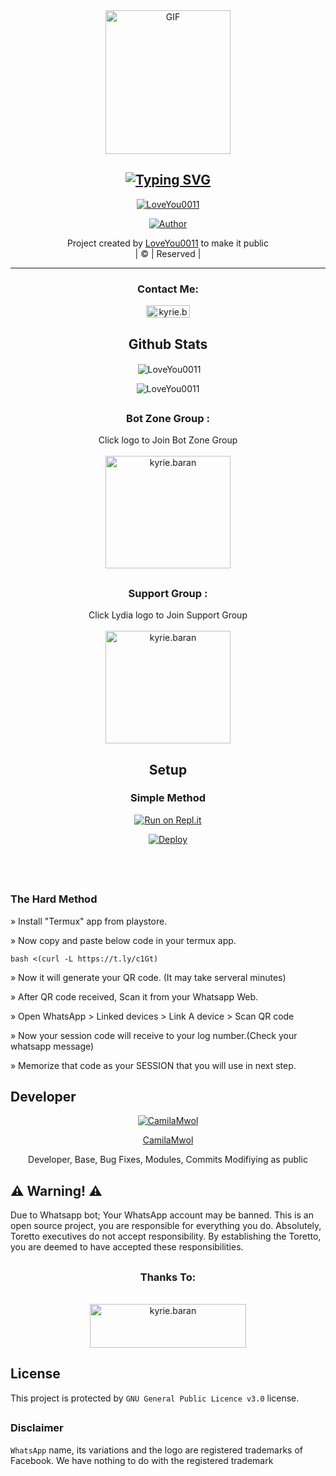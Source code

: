 <div align="center">
        <img src="https://i.imgur.com/eRWsGWk.jpeg" alt="GIF" width="200" height="230"/>
</p>

<div align="center">

## [![Typing SVG](https://readme-typing-svg.herokuapp.com?font=Lemon+milk&color=F7000&lines=Welcome+to+Toretto+Bot+repo;Created+by+LoveYou0011;This+is+the+Best+AI+Chat+bot;With+more+features)](https://bit.ly/2VM4lxF)

 </a>
</p>
<div align="center">
 <p align="center">
<a href="#"><img title="LoveYou0011" src="https://img.shields.io/badge/LoveYou0011-red?colorA=%23ff0000&colorB=%23017e40&style=for-the-badge"></a>
</p>
  <p align="center">
<a href="https://github.com/LoveYou0011"><img title="Author" src="https://img.shields.io/badge/Author-LoveYou0011?color=blue&style=for-the-badge&logo=whatsapp"></a>
</p>
</div>
<p align="center">
Project created by <a href="https://github.com/LoveYou0011">LoveYou0011</a> to make it public
    <br>
       | © |
        Reserved |
    <br> 
</p>

----

<h3 align="center">Contact Me:</h3>
<p align="center">
<a href="https://wa.me/917909139146" target="blank"><img align="center" src="https://img.shields.io/badge/LoveYou0011-red?colorA=%23ff0000&colorB=%23017e40&style=for-the-badge" alt="kyrie.baran" height="20" width="70" /></a>
</p>


</p>
  
## Github Stats

<p align="center">

<p>&nbsp;<img align="center" src="https://github-readme-stats.vercel.app/api?username=LoveYou0011&show_icons=true&theme=dark&locale=en" alt="LoveYou0011" /></p>

<p><img align="center" src="https://github-readme-streak-stats.herokuapp.com/?user=LoveYou0011&theme=dark" alt="LoveYou0011" /></p>
</p>


##
  <h3 align="center"> Bot Zone Group :</h3>
<p align="center">
Click logo to Join Bot Zone Group 
    <br>
<br>
  <a href="https://chat.whatsapp.com/LID4rdRz3g77f3ofxqYkOb" target="blank"><img align="center" src="https://i.imgur.com/WCm2AcP.jpeg" alt="kyrie.baran" height="180" width="200" /></a>
</p>

## 
  <h3 align="center"> Support Group :</h3>
<p align="center">
Click Lydia logo to Join Support Group 
    <br>
<br>
  <a href="https://chat.whatsapp.com/GMLkjdu4k1t9iTGhJSNWFX" target="blank"><img align="center" src="https://i.imgur.com/YlG2w4b.jpeg" alt="kyrie.baran" height="180" width="200" /></a>
</p>
    





## Setup


### Simple Method
  
<div align="center">

[![Run on Repl.it](https://repl.it/badge/github/quiec/whatsAlfa)](https://replit.com/@BlackAmda/Queen-Amdi-QR-Code)

[![Deploy](https://www.herokucdn.com/deploy/button.svg)](https://heroku.com/deploy?template=https://github.com/CamilaMwol/Lydia.git)
     </div>
<br>
<br >
 



 
 <div align="left">
  

            
##
               
### The Hard Method

» Install "Termux" app from playstore.

» Now copy and paste below code in your termux app.

```bash <(curl -L https://t.ly/c1Gt)```

» Now it will generate your QR code. (It may take serveral minutes)

» After QR code received, Scan it from your Whatsapp Web.

» Open WhatsApp > Linked devices > Link A device > Scan QR code

» Now your session code will receive to your log number.(Check your whatsapp message)

» Memorize that code as your SESSION that you will use in next step.

## Developer
  <div align="center">
    
  [![CamilaMwol](https://github.com/CamilaMwol.png?size=100)](https://github.com/CamilaMwol)  

 [CamilaMwol](https://github.com/CamilaMwol) 
         
Developer, Base, Bug Fixes,  Modules, Commits Modifiying  as   public 
  </div>

## ⚠️ Warning! ⚠️

Due to Whatsapp bot; Your WhatsApp account may be banned.
This is an open source project, you are responsible for everything you do. 
Absolutely, Toretto executives do not accept responsibility.
By establishing the Toretto, you are deemed to have accepted these responsibilities.


##
  <h3 align="center"> Thanks To:</h3>
<p align="center">

    
<br>
  <a href= target="blank"><img align="center" src="https://i.imgur.com/f07b0RU.jpeg" alt="kyrie.baran" height="70" width="250" /></a>
</p>


## License

This project is protected by `GNU General Public Licence v3.0` license.
##

### Disclaimer

`WhatsApp` name, its variations and the logo are registered trademarks of Facebook. We have nothing to do with the registered trademark
